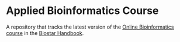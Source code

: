 # Applied Bioinformatics Course

A repository that tracks the latest version of the [Online Bioinformatics course][course] in the [Biostar Handbook][book].

[book]: https://www.biostarhandbook.com/
[course]: https://www.biostarhandbook.com/fast/










